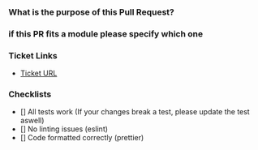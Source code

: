 ### What is the purpose of this Pull Request?

### if this PR fits a module please specify which one

### Ticket Links

- [Ticket URL](url)

### Checklists

- [] All tests work (If your changes break a test, please update the test aswell)
- [] No linting issues (eslint)
- [] Code formatted correctly (prettier)
